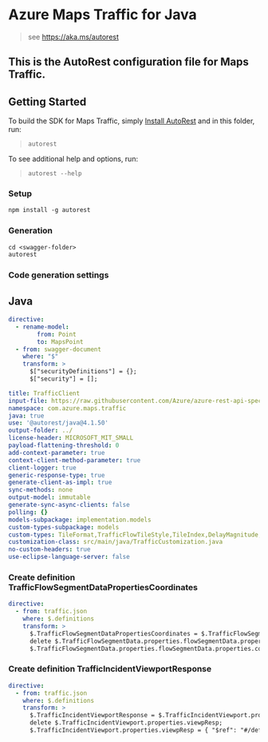 # Azure Maps Traffic for Java

> see https://aka.ms/autorest

This is the AutoRest configuration file for Maps Traffic.
---
## Getting Started

To build the SDK for Maps Traffic, simply [Install AutoRest](https://aka.ms/autorest) and in this folder, run:

> `autorest`

To see additional help and options, run:

> `autorest --help`

### Setup
```ps
npm install -g autorest
```

### Generation

```ps
cd <swagger-folder>
autorest
```

### Code generation settings

## Java

``` yaml
directive:
  - rename-model:
        from: Point
        to: MapsPoint  
  - from: swagger-document
    where: "$"
    transform: >
      $["securityDefinitions"] = {};
      $["security"] = []; 

title: TrafficClient
input-file: https://raw.githubusercontent.com/Azure/azure-rest-api-specs/main/specification/maps/data-plane/Traffic/preview/1.0/traffic.json
namespace: com.azure.maps.traffic
java: true
use: '@autorest/java@4.1.50'
output-folder: ../
license-header: MICROSOFT_MIT_SMALL
payload-flattening-threshold: 0
add-context-parameter: true
context-client-method-parameter: true
client-logger: true
generic-response-type: true
generate-client-as-impl: true
sync-methods: none
output-model: immutable
generate-sync-async-clients: false
polling: {}
models-subpackage: implementation.models
custom-types-subpackage: models
custom-types: TileFormat,TrafficFlowTileStyle,TileIndex,DelayMagnitude,IconCategory,IncidentDetailStyle,IncidentGeometryType,ProjectionStandard,SpeedUnit,TileFormat,TrafficFlowSegmentStyle,TrafficFlowTileStyle,TrafficIncidentTileStyle,TrafficIncidentPointOfInterest,TrafficFlowSegmentData,TrafficFlowSegmentDataPropertiesCoordinates,TrafficIncidentViewport,TrafficIncidentViewportResponse,TrafficState,MapsPoint,TrafficIncidentDetail
customization-class: src/main/java/TrafficCustomization.java
no-custom-headers: true
use-eclipse-language-server: false
```

### Create definition TrafficFlowSegmentDataPropertiesCoordinates

``` yaml
directive:
  - from: traffic.json
    where: $.definitions
    transform: >
      $.TrafficFlowSegmentDataPropertiesCoordinates = $.TrafficFlowSegmentData.properties.flowSegmentData.properties.coordinates;
      delete $.TrafficFlowSegmentData.properties.flowSegmentData.properties.coordinates;
      $.TrafficFlowSegmentData.properties.flowSegmentData.properties.coordinates = { "$ref": "#/definitions/TrafficFlowSegmentDataPropertiesCoordinates" };
```

### Create definition TrafficIncidentViewportResponse

``` yaml
directive:
  - from: traffic.json
    where: $.definitions
    transform: >
      $.TrafficIncidentViewportResponse = $.TrafficIncidentViewport.properties.viewpResp;
      delete $.TrafficIncidentViewport.properties.viewpResp;
      $.TrafficIncidentViewport.properties.viewpResp = { "$ref": "#/definitions/TrafficIncidentViewportResponse" };
```
